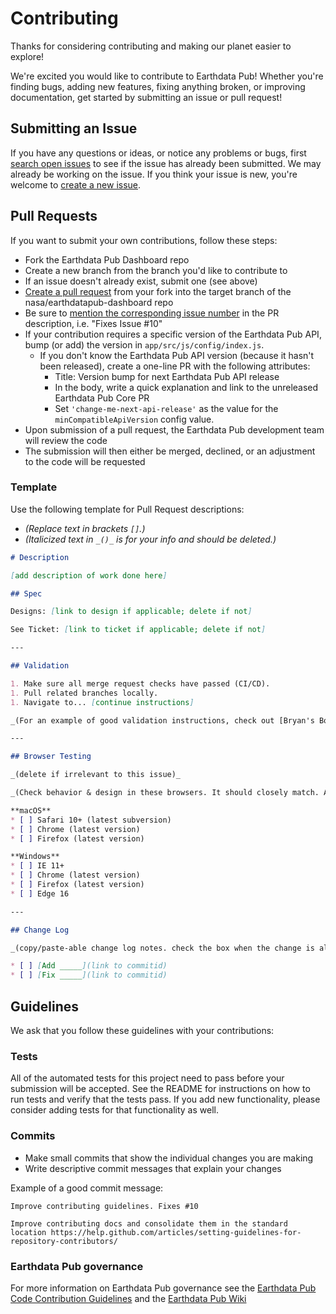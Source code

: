# Contributing

Thanks for considering contributing and making our planet easier to explore!

We're excited you would like to contribute to Earthdata Pub! Whether you're
finding bugs, adding new features, fixing anything broken, or improving documentation,
get started by submitting an issue or pull request!

## Submitting an Issue

If you have any questions or ideas, or notice any problems or bugs, first
[search open issues](https://wiki.earthdata.nasa.gov/display/EDPUB/Earthdata+Pub:+Report+a+Bug)
to see if the issue has already been submitted. We may already be working on the
issue. If you think your issue is new, you're welcome to [create a new issue](https://wiki.earthdata.nasa.gov/display/EDPUB/Earthdata+Pub:+Report+a+Bug).

## Pull Requests

If you want to submit your own contributions, follow these steps:

* Fork the Earthdata Pub Dashboard repo
* Create a new branch from the branch you'd like to contribute to
* If an issue doesn't already exist, submit one (see above)
* [Create a pull request](https://git.earthdata.nasa.gov/projects/EDPUB/repos/dashboard/pull-requests)
from your fork into the target branch of the nasa/earthdatapub-dashboard repo
* Be sure to [mention the corresponding issue number](https://help.github.com/articles/closing-issues-using-keywords/)
in the PR description, i.e. "Fixes Issue #10"
* If your contribution requires a specific version of the Earthdata Pub API, bump
(or add) the version in `app/src/js/config/index.js`.
  * If you don't know the Earthdata Pub API version (because it hasn't been
  released), create a one-line PR with the following attributes:
    * Title: Version bump for next Earthdata Pub API release
    * In the body, write a quick explanation and link to the unreleased Earthdata
    Pub Core PR
    * Set `'change-me-next-api-release'` as the value for the `minCompatibleApiVersion`
    config value.
* Upon submission of a pull request, the Earthdata Pub development team will
review the code
* The submission will then either be merged, declined, or an adjustment to the code
will be requested

### Template

Use the following template for Pull Request descriptions:

- _(Replace text in brackets `[]`.)_
- _(Italicized text in `_()_` is for your info and should be deleted.)_

```markdown
# Description

[add description of work done here]

## Spec

Designs: [link to design if applicable; delete if not]

See Ticket: [link to ticket if applicable; delete if not]

---

## Validation

1. Make sure all merge request checks have passed (CI/CD).
1. Pull related branches locally.
1. Navigate to... [continue instructions]

_(For an example of good validation instructions, check out [Bryan's Bouncy Ball PR](https://github.com/sparkbox/bouncy-ball/pull/56#issue-192153701).)_

---

## Browser Testing

_(delete if irrelevant to this issue)_

_(Check behavior & design in these browsers. It should closely match. A user should able to access all content and functionality including usability of required assistive devices, such as keyboard and screenreader.)_

**macOS**
* [ ] Safari 10+ (latest subversion)
* [ ] Chrome (latest version)
* [ ] Firefox (latest version)

**Windows**
* [ ] IE 11+
* [ ] Chrome (latest version)
* [ ] Firefox (latest version)
* [ ] Edge 16

---

## Change Log

_(copy/paste-able change log notes. check the box when the change is also in CHANGELOG.md)_

* [ ] [Add _____](link to commitid)
* [ ] [Fix _____](link to commitid)
```

## Guidelines

We ask that you follow these guidelines with your contributions:

### Tests

All of the automated tests for this project need to pass before your submission
will be accepted. See the README for instructions on how to run tests and verify
that the tests pass. If you add new functionality, please consider adding tests
for that functionality as well.

### Commits

* Make small commits that show the individual changes you are making
* Write descriptive commit messages that explain your changes

Example of a good commit message:

```text
Improve contributing guidelines. Fixes #10

Improve contributing docs and consolidate them in the standard location https://help.github.com/articles/setting-guidelines-for-repository-contributors/
```

### Earthdata Pub governance

For more information on Earthdata Pub governance see the
[Earthdata Pub Code Contribution Guidelines](https://docs.google.com/document/d/1PfyONpRX3_lk2VqOF_yXQ-LKlPGFbJwfXOtuQWdc2BI/edit)
and the [Earthdata Pub Wiki](https://wiki.earthdata.nasa.gov/display/EDPUB/Earthdata+Pub+Home)
